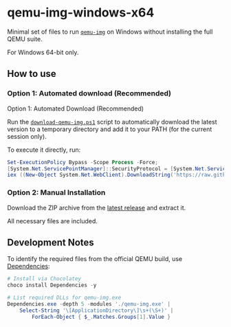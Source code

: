 # qemu-img-windows-x64

Minimal set of files to run [`qemu-img`](https://qemu-project.gitlab.io/qemu/tools/qemu-img.html) on Windows without installing the full QEMU suite.

For Windows 64-bit only.



## How to use

### Option 1: Automated download (Recommended)

Option 1: Automated Download (Recommended)

Run the [`download-qemu-img.ps1`](./download-qemu-img.ps1) script to automatically download the latest version to a temporary directory and add it to your PATH (for the current session only).

To execute it directly, run:

```powershell
Set-ExecutionPolicy Bypass -Scope Process -Force; 
[System.Net.ServicePointManager]::SecurityProtocol = [System.Net.ServicePointManager]::SecurityProtocol -bor 3072; 
iex ((New-Object System.Net.WebClient).DownloadString('https://raw.githubusercontent.com/fdcastel/qemu-img-windows-x64/master/download-qemu-img.ps1'))
```



### Option 2: Manual Installation

Download the ZIP archive from the [latest release](https://github.com/fdcastel/qemu-img-windows-x64/releases/latest) and extract it.

All necessary files are included.



## Development Notes

To identify the required files from the official QEMU build, use [Dependencies](https://github.com/lucasg/Dependencies):


```powershell
# Install via Chocolatey
choco install Dependencies -y

# List required DLLs for qemu-img.exe
Dependencies.exe -depth 5 -modules './qemu-img.exe' |
    Select-String '\[ApplicationDirectory\]\s+(\S+)' |
        ForEach-Object { $_.Matches.Groups[1].Value }
```
